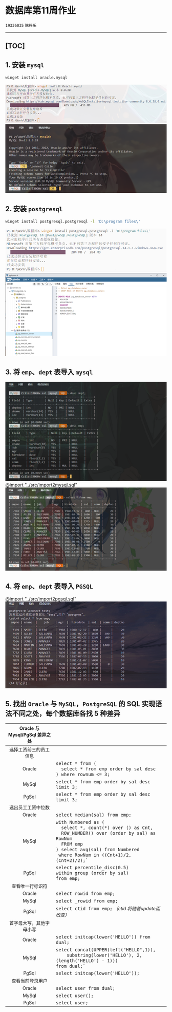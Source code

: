 # 数据库第11周作业
`19336035` `陈梓乐`

---
[TOC]
---
## 1. 安装 `mysql`
```bash
winget install oracle.mysql
```
![](../img/45.png)
![](../img/47.png)

## 2. 安装 `postgresql`

```bash
winget install postgresql.postgresql -l 'D:\program files\'
```
![](../img/46.png)
![](../img/48.png)

## 3. 将 `emp`、`dept` 表导入 `mysql`
![](../img/49.png)
@import "../src/import2mysql.sql"
![](../img/50.png)

## 4. 将 `emp`、`dept` 表导入 `PGSQL`
@import "../src/import2pgsql.sql"
![](../img/51.png)

## 5. 找出 `Oracle` 与 `MySQL`，`PostgreSQL` 的 SQL 实现语法不同之处，每个数据库各找 5 种差异

|Oracle 与 Mysql/PgSql 差异之处||
|:-:|-|
|选择工资前三的员工信息|
|Oracle|<tt>select * from (<br>&emsp; select * from emp order by sal desc<br>) where rownum <= 3;</tt>|
|MySql|<tt>select * from emp order by sal desc limit 3;</tt>|
|PgSql|<tt>select * from emp order by sal desc limit 3;|
|选出员工工资中位数|
|Oracle|<tt>select median(sal) from emp;|
|MySql|<tt>with Numbered as (<br>&emsp; select \*, count(*) over () as Cnt,<br>&emsp; ROW_NUMBER() over (order by sal) as RowNum <br>&emsp; FROM emp<br>) select avg(sal) from Numbered <br>&emsp;where RowNum in ((Cnt+1)/2, (Cnt+2)/2);`|
|PgSql|<tt>select percentile_disc(0.5) <br>within group (order by sal) <br>from emp;|
|查看唯一行标识符|
|Oracle|<tt>select rowid from emp;|
|MySql|<tt>select _rowid from emp;|
|PgSql|<tt>select ctid from emp;</tt> <i>（ctid 将随着update而改变）</i>|
|首字母大写，其他字母小写|
|Oracle|<tt>select initcap(lower('HELLO')) from dual;|
|MySql|<tt>select concat(UPPER(left("HELLO",1)), <br>&emsp;&emsp;&emsp;&ensp;substring(lower('HELLO'), 2, (length('HELLO') - 1))) <br>from dual;`|
|PgSql|<tt>select initcap(lower('HELLO'));|
|查看当前登录用户|
|Oracle|<tt>select user from dual;|
|MySql|<tt>select user();|
|PgSql|<tt>select user;|

